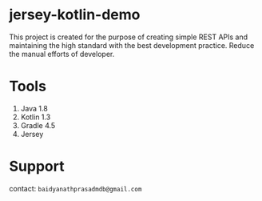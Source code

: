 # jersey-kotlin-demo

This project is created for the purpose of creating simple
REST APIs and maintaining the high standard with the
best development practice. Reduce the manual efforts of 
developer. 


# Tools
1. Java 1.8
2. Kotlin 1.3
3. Gradle 4.5
4. Jersey

# Support
contact: `baidyanathprasadmdb@gmail.com`


